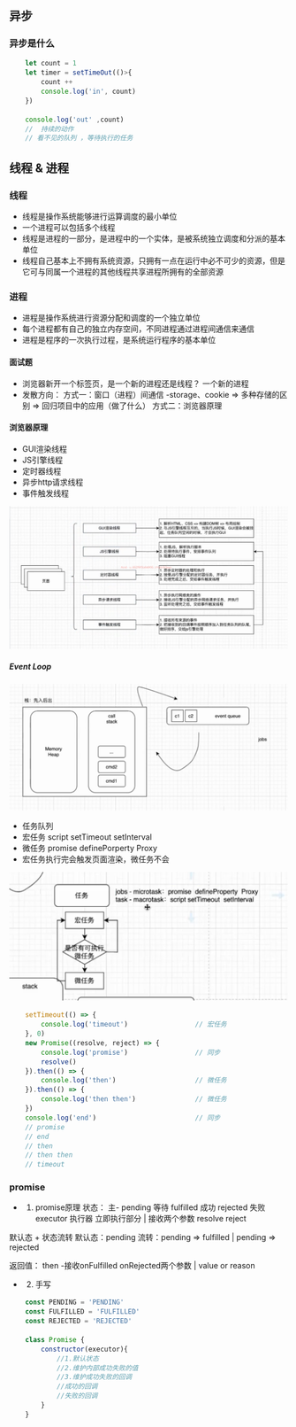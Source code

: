 #

## 异步

### 异步是什么

```js
    let count = 1
    let timer = setTimeOut(()>{
        count ++ 
        console.log('in', count)
    })

    console.log('out' ,count)
    //  持续的动作
    // 看不见的队列 ，等待执行的任务
```

## 线程 & 进程

### 线程

- 线程是操作系统能够进行运算调度的最小单位
- 一个进程可以包括多个线程
- 线程是进程的一部分，是进程中的一个实体，是被系统独立调度和分派的基本单位
- 线程自己基本上不拥有系统资源，只拥有一点在运行中必不可少的资源，但是它可与同属一个进程的其他线程共享进程所拥有的全部资源

### 进程

- 进程是操作系统进行资源分配和调度的一个独立单位
- 每个进程都有自己的独立内存空间，不同进程通过进程间通信来通信
- 进程是程序的一次执行过程，是系统运行程序的基本单位

#### 面试题

- 浏览器新开一个标签页，是一个新的进程还是线程？ 一个新的进程
- 发散方向：
方式一：窗口（进程）间通信 -storage、cookie => 多种存储的区别 => 回归项目中的应用（做了什么）
方式二：浏览器原理

#### 浏览器原理

- GUI渲染线程
- JS引擎线程
- 定时器线程
- 异步http请求线程
- 事件触发线程

![alt text](./img/image-1.png)

##### Event Loop

![alt text](./img/image-3.png)

- 任务队列
- 宏任务 script setTimeout setInterval
- 微任务 promise definePorperty Proxy
- 宏任务执行完会触发页面渲染，微任务不会

![alt text](./img/image-4.png)

```js
    setTimeout(() => {
        console.log('timeout')                 // 宏任务
    }, 0)
    new Promise((resolve, reject) => {
        console.log('promise')                 // 同步
        resolve()
    }).then(() => {
        console.log('then')                    // 微任务
    }).then(() => {
        console.log('then then')               // 微任务
    })
    console.log('end')                         // 同步
    // promise
    // end
    // then
    // then then
    // timeout
```

### promise

- 1. promise原理
状态：
主- pending 等待 fulfilled 成功 rejected 失败
executor 执行器 立即执行部分 | 接收两个参数 resolve reject

默认态 + 状态流转
默认态：pending
流转：pending => fulfilled | pending => rejected

返回值：
then -接收onFulfilled onRejected两个参数 | value or reason

- 2. 手写

```js
    const PENDING = 'PENDING'
    const FULFILLED = 'FULFILLED'
    const REJECTED = 'REJECTED'

    class Promise {
        constructor(executor){
            //1.默认状态
            //2.维护内部成功失败的值
            //3.维护成功失败的回调
            //成功的回调
            //失败的回调
        }
    }
```

